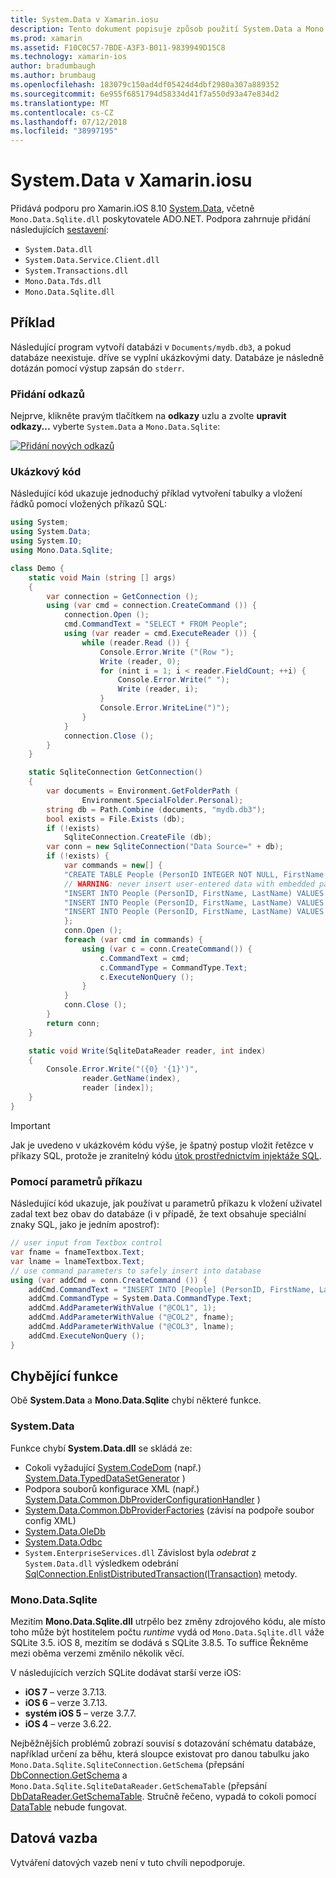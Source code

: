 ```yaml
---
title: System.Data v Xamarin.iosu
description: Tento dokument popisuje způsob použití System.Data a Mono.Data.Sqlite.dll pro přístup k datům SQLite aplikace pro Xamarin.iOS.
ms.prod: xamarin
ms.assetid: F10C0C57-7BDE-A3F3-B011-9839949D15C8
ms.technology: xamarin-ios
author: bradumbaugh
ms.author: brumbaug
ms.openlocfilehash: 183079c150ad4df05424d4dbf2980a307a889352
ms.sourcegitcommit: 6e955f6851794d58334d41f7a550d93a47e834d2
ms.translationtype: MT
ms.contentlocale: cs-CZ
ms.lasthandoff: 07/12/2018
ms.locfileid: "38997195"
---
```

# <a name="systemdata-in-xamarinios"></a>System.Data v Xamarin.iosu

Přidává podporu pro Xamarin.iOS 8.10 [System.Data](xref:System.Data), včetně `Mono.Data.Sqlite.dll` poskytovatele ADO.NET. Podpora zahrnuje přidání následujících [sestavení](~/cross-platform/internals/available-assemblies.md):

-  `System.Data.dll`
-  `System.Data.Service.Client.dll`
-  `System.Transactions.dll`
-  `Mono.Data.Tds.dll`
-  `Mono.Data.Sqlite.dll`

<a name="Example" />

## <a name="example"></a>Příklad

Následující program vytvoří databázi v `Documents/mydb.db3`, a pokud databáze neexistuje. dříve se vyplní ukázkovými daty. Databáze je následně dotázán pomocí výstup zapsán do `stderr`.

### <a name="add-references"></a>Přidání odkazů

Nejprve, klikněte pravým tlačítkem na **odkazy** uzlu a zvolte **upravit odkazy...**  vyberte `System.Data` a `Mono.Data.Sqlite`:

[![](system.data-images/edit-references-sml.png "Přidání nových odkazů")](system.data-images/edit-references.png#lightbox)

### <a name="sample-code"></a>Ukázkový kód

Následující kód ukazuje jednoduchý příklad vytvoření tabulky a vložení řádků pomocí vložených příkazů SQL:

```csharp
using System;
using System.Data;
using System.IO;
using Mono.Data.Sqlite;

class Demo {
    static void Main (string [] args)
    {
        var connection = GetConnection ();
        using (var cmd = connection.CreateCommand ()) {
            connection.Open ();
            cmd.CommandText = "SELECT * FROM People";
            using (var reader = cmd.ExecuteReader ()) {
                while (reader.Read ()) {
                    Console.Error.Write ("(Row ");
                    Write (reader, 0);
                    for (nint i = 1; i < reader.FieldCount; ++i) {
                        Console.Error.Write(" ");
                        Write (reader, i);
                    }
                    Console.Error.WriteLine(")");
                }
            }
            connection.Close ();
        }
    }

    static SqliteConnection GetConnection()
    {
        var documents = Environment.GetFolderPath (
                Environment.SpecialFolder.Personal);
        string db = Path.Combine (documents, "mydb.db3");
        bool exists = File.Exists (db);
        if (!exists)
            SqliteConnection.CreateFile (db);
        var conn = new SqliteConnection("Data Source=" + db);
        if (!exists) {
            var commands = new[] {
            "CREATE TABLE People (PersonID INTEGER NOT NULL, FirstName ntext, LastName ntext)",
            // WARNING: never insert user-entered data with embedded parameter values
            "INSERT INTO People (PersonID, FirstName, LastName) VALUES (1, 'First', 'Last')",
            "INSERT INTO People (PersonID, FirstName, LastName) VALUES (2, 'Dewey', 'Cheatem')",
            "INSERT INTO People (PersonID, FirstName, LastName) VALUES (3, 'And', 'How')",
            };
            conn.Open ();
            foreach (var cmd in commands) {
                using (var c = conn.CreateCommand()) {
                    c.CommandText = cmd;
                    c.CommandType = CommandType.Text;
                    c.ExecuteNonQuery ();
                }
            }
            conn.Close ();
        }
        return conn;
    }

    static void Write(SqliteDataReader reader, int index)
    {
        Console.Error.Write("({0} '{1}')",
                reader.GetName(index),
                reader [index]);
    }
}
```

> [!IMPORTANT]
> Jak je uvedeno v ukázkovém kódu výše, je špatný postup vložit řetězce v příkazy SQL, protože je zranitelný kódu [útok prostřednictvím injektáže SQL](http://en.wikipedia.org/wiki/SQL_injection).


### <a name="using-command-parameters"></a>Pomocí parametrů příkazu

Následující kód ukazuje, jak používat u parametrů příkazu k vložení uživatel zadal text bez obav do databáze (i v případě, že text obsahuje speciální znaky SQL, jako je jedním apostrof):

```csharp
// user input from Textbox control
var fname = fnameTextbox.Text;
var lname = lnameTextbox.Text;
// use command parameters to safely insert into database
using (var addCmd = conn.CreateCommand ()) {
    addCmd.CommandText = "INSERT INTO [People] (PersonID, FirstName, LastName) VALUES (@COL1, @COL2, @COL3)";
    addCmd.CommandType = System.Data.CommandType.Text;
    addCmd.AddParameterWithValue ("@COL1", 1);
    addCmd.AddParameterWithValue ("@COL2", fname);
    addCmd.AddParameterWithValue ("@COL3", lname);
    addCmd.ExecuteNonQuery ();
}
```

<a name="Missing_Functionality" />

## <a name="missing-functionality"></a>Chybějící funkce

Obě **System.Data** a **Mono.Data.Sqlite** chybí některé funkce.

<a name="System.Data" />

### <a name="systemdata"></a>System.Data

Funkce chybí **System.Data.dll** se skládá ze:

-  Cokoli vyžadující [System.CodeDom](xref:System.CodeDom) (např.)  [System.Data.TypedDataSetGenerator](xref:System.Data.TypedDataSetGenerator) )
-  Podpora souborů konfigurace XML (např.)  [System.Data.Common.DbProviderConfigurationHandler](xref:System.Data.Common.DbProviderConfigurationHandler) )
-   [System.Data.Common.DbProviderFactories](xref:System.Data.Common.DbProviderFactories) (závisí na podpoře soubor config XML)
-   [System.Data.OleDb](xref:System.Data.OleDb)
-   [System.Data.Odbc](xref:System.Data.Odbc)
-  `System.EnterpriseServices.dll` Závislost byla *odebrat* z `System.Data.dll` výsledkem odebrání [SqlConnection.EnlistDistributedTransaction(ITransaction)](xref:System.Data.SqlClient.SqlConnection.EnlistDistributedTransaction*) metody.


<a name="Mono.Data.Sqlite" />

### <a name="monodatasqlite"></a>Mono.Data.Sqlite

Mezitím **Mono.Data.Sqlite.dll** utrpělo bez změny zdrojového kódu, ale místo toho může být hostitelem počtu *runtime* vydá od `Mono.Data.Sqlite.dll` váže SQLite 3.5. iOS 8, mezitím se dodává s SQLite 3.8.5. To suffice Řekněme mezi oběma verzemi změnilo několik věcí.

V následujících verzích SQLite dodávat starší verze iOS:

- **iOS 7** – verze 3.7.13.
- **iOS 6** – verze 3.7.13.
- **systém iOS 5** – verze 3.7.7.
- **iOS 4** – verze 3.6.22.

Nejběžnějších problémů zobrazí souvisí s dotazování schématu databáze, například určení za běhu, která sloupce existovat pro danou tabulku jako `Mono.Data.Sqlite.SqliteConnection.GetSchema` (přepsání [DbConnection.GetSchema](xref:System.Data.Common.DbConnection.GetSchema) a `Mono.Data.Sqlite.SqliteDataReader.GetSchemaTable` (přepsání [DbDataReader.GetSchemaTable](xref:System.Data.Common.DbDataReader.GetSchemaTable). Stručně řečeno, vypadá to cokoli pomocí [DataTable](xref:System.Data.DataTable) nebude fungovat.

<a name="Data_Binding" />

## <a name="data-binding"></a>Datová vazba

Vytváření datových vazeb není v tuto chvíli nepodporuje.

